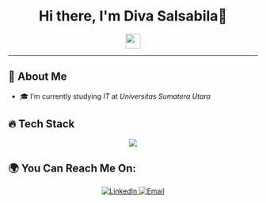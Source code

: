 ##
<h1 align="center">Hi there, I'm Diva Salsabila👋</h1>
<p align="center">
  <img src="https://media.giphy.com/media/hvRJCLFzcasrR4ia7z/giphy.gif" width="30px">
</p>

---

## 🚀 About Me
- 🎓 I’m currently studying *IT* at *Universitas Sumatera Utara*  
## 🔥 Tech Stack
<p align="center">
  <img src="https://skillicons.dev/icons?i=html,css,js,python,mysql,git,github,vscode,figma" />
</p>

## 🌍 You Can Reach Me On:
<p align="center">
  <a href="www.linkedin.com/in/diva-salsabila-71b747342" target="_blank">
    <img alt="LinkedIn" src="https://img.shields.io/badge/LinkedIn-blue?style=for-the-badge&logo=linkedin&logoColor=white" />
  </a>
  <a href="mailto:salsabiladivasalsa@gmail.com">
    <img alt="Email" src="https://img.shields.io/badge/Email-red?style=for-the-badge&logo=gmail&logoColor=white" />
  </a>
</p>
